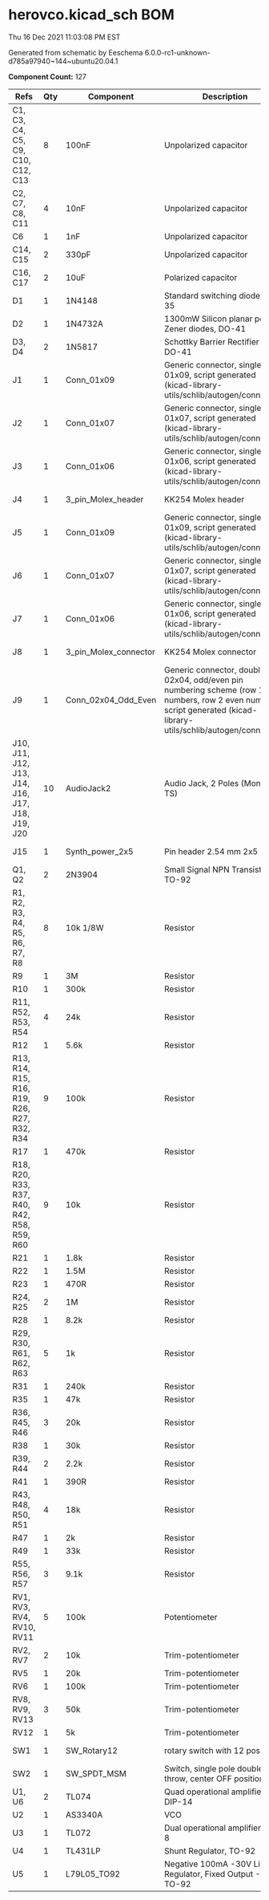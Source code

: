 # herovco.kicad_sch BOM

Thu 16 Dec 2021 11:03:08 PM EST

Generated from schematic by Eeschema 6.0.0-rc1-unknown-d785a97940~144~ubuntu20.04.1

**Component Count:** 127

| Refs | Qty | Component | Description | Vendor | SKU |
| ----- | --- | ---- | ----------- | ---- | ---- |
| C1, C3, C4, C5, C9, C10, C12, C13 | 8 | 100nF | Unpolarized capacitor | Tayda |  |
| C2, C7, C8, C11 | 4 | 10nF | Unpolarized capacitor | Tayda |  |
| C6 | 1 | 1nF | Unpolarized capacitor | Tayda |  |
| C14, C15 | 2 | 330pF | Unpolarized capacitor | Tayda |  |
| C16, C17 | 2 | 10uF | Polarized capacitor | Tayda |  |
| D1 | 1 | 1N4148 | Standard switching diode, DO-35 | Tayda | A-157 |
| D2 | 1 | 1N4732A | 1300mW Silicon planar power Zener diodes, DO-41 |  |  |
| D3, D4 | 2 | 1N5817 | Schottky Barrier Rectifier Diode, DO-41 | Tayda | A-159 |
| J1 | 1 | Conn_01x09 | Generic connector, single row, 01x09, script generated (kicad-library-utils/schlib/autogen/connector/) |  |  |
| J2 | 1 | Conn_01x07 | Generic connector, single row, 01x07, script generated (kicad-library-utils/schlib/autogen/connector/) |  |  |
| J3 | 1 | Conn_01x06 | Generic connector, single row, 01x06, script generated (kicad-library-utils/schlib/autogen/connector/) |  |  |
| J4 | 1 | 3_pin_Molex_header | KK254 Molex header | Tayda | A-805 |
| J5 | 1 | Conn_01x09 | Generic connector, single row, 01x09, script generated (kicad-library-utils/schlib/autogen/connector/) |  |  |
| J6 | 1 | Conn_01x07 | Generic connector, single row, 01x07, script generated (kicad-library-utils/schlib/autogen/connector/) |  |  |
| J7 | 1 | Conn_01x06 | Generic connector, single row, 01x06, script generated (kicad-library-utils/schlib/autogen/connector/) |  |  |
| J8 | 1 | 3_pin_Molex_connector | KK254 Molex connector | Tayda | A-827 |
| J9 | 1 | Conn_02x04_Odd_Even | Generic connector, double row, 02x04, odd/even pin numbering scheme (row 1 odd numbers, row 2 even numbers), script generated (kicad-library-utils/schlib/autogen/connector/) |  |  |
| J10, J11, J12, J13, J14, J16, J17, J18, J19, J20 | 10 | AudioJack2 | Audio Jack, 2 Poles (Mono / TS) | Tayda | A-1121 |
| J15 | 1 | Synth_power_2x5 | Pin header 2.54 mm 2x5 | Tayda | A-2939 |
| Q1, Q2 | 2 | 2N3904 | Small Signal NPN Transistor, TO-92 | Tayda | A-111 |
| R1, R2, R3, R4, R5, R6, R7, R8 | 8 | 10k 1/8W | Resistor | Tayda |  |
| R9 | 1 | 3M | Resistor | Tayda |  |
| R10 | 1 | 300k | Resistor | Tayda |  |
| R11, R52, R53, R54 | 4 | 24k | Resistor | Tayda |  |
| R12 | 1 | 5.6k | Resistor | Tayda |  |
| R13, R14, R15, R16, R19, R26, R27, R32, R34 | 9 | 100k | Resistor | Tayda |  |
| R17 | 1 | 470k | Resistor | Tayda |  |
| R18, R20, R33, R37, R40, R42, R58, R59, R60 | 9 | 10k | Resistor | Tayda |  |
| R21 | 1 | 1.8k | Resistor | Tayda |  |
| R22 | 1 | 1.5M | Resistor | Tayda |  |
| R23 | 1 | 470R | Resistor | Tayda |  |
| R24, R25 | 2 | 1M | Resistor | Tayda |  |
| R28 | 1 | 8.2k | Resistor | Tayda |  |
| R29, R30, R61, R62, R63 | 5 | 1k | Resistor | Tayda |  |
| R31 | 1 | 240k | Resistor | Tayda |  |
| R35 | 1 | 47k | Resistor | Tayda |  |
| R36, R45, R46 | 3 | 20k | Resistor | Tayda |  |
| R38 | 1 | 30k | Resistor | Tayda |  |
| R39, R44 | 2 | 2.2k | Resistor | Tayda |  |
| R41 | 1 | 390R | Resistor | Tayda |  |
| R43, R48, R50, R51 | 4 | 18k | Resistor | Tayda |  |
| R47 | 1 | 2k | Resistor | Tayda |  |
| R49 | 1 | 33k | Resistor | Tayda |  |
| R55, R56, R57 | 3 | 9.1k | Resistor | Tayda |  |
| RV1, RV3, RV4, RV10, RV11 | 5 | 100k | Potentiometer | Tayda |  |
| RV2, RV7 | 2 | 10k | Trim-potentiometer | Tayda |  |
| RV5 | 1 | 20k | Trim-potentiometer | Tayda |  |
| RV6 | 1 | 100k | Trim-potentiometer | Tayda |  |
| RV8, RV9, RV13 | 3 | 50k | Trim-potentiometer | Tayda |  |
| RV12 | 1 | 5k | Trim-potentiometer | Tayda |  |
| SW1 | 1 | SW_Rotary12 | rotary switch with 12 positions | Tayda | A-1893 |
| SW2 | 1 | SW_SPDT_MSM | Switch, single pole double throw, center OFF position | Tayda | A-3187 |
| U1, U6 | 2 | TL074 | Quad operational amplifier, DIP-14 | Tayda | A-1138 |
| U2 | 1 | AS3340A | VCO |  |  |
| U3 | 1 | TL072 | Dual operational amplifier, DIP-8 | Tayda | A-037 |
| U4 | 1 | TL431LP | Shunt Regulator, TO-92 |  |  |
| U5 | 1 | L79L05_TO92 | Negative 100mA -30V Linear Regulator, Fixed Output -5V, TO-92 |  |  |
    
